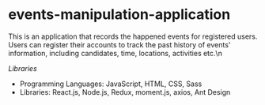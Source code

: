 # events-manipulation-application

This is an application that records the happened events for registered users. Users can register their accounts to track the past history of events' information, including candidates, time, locations, activities etc.\n

<i>Libraries</i>

- Programming Languages: JavaScript, HTML, CSS, Sass
- Libraries: React.js, Node.js, Redux, moment.js, axios, Ant Design
